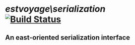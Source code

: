 # *estvoyage\serialization* [![Build Status](https://api.travis-ci.org/estvoyage/serialization.svg)](https://travis-ci.org/estvoyage/serialization)

## An east-oriented serialization interface
